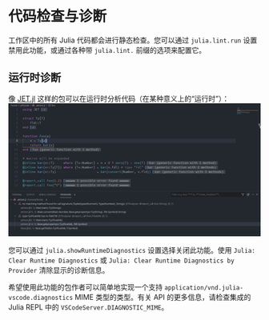 # 代码检查与诊断

工作区中的所有 Julia 代码都会进行静态检查。您可以通过 `julia.lint.run` 设置禁用此功能，或通过各种带 `julia.lint.` 前缀的选项来配置它。

## 运行时诊断


像 [JET.jl](https://github.com/aviatesk/JET.jl) 这样的包可以在运行时分析代码（在某种意义上的“运行时”）：
![jet](../images/jet.png)

您可以通过 `julia.showRuntimeDiagnostics` 设置选择关闭此功能。使用 `Julia: Clear Runtime Diagnostics` 或  `Julia: Clear Runtime Diagnostics by Provider` 清除显示的诊断信息。

希望使用此功能的包作者可以简单地实现一个支持 `application/vnd.julia-vscode.diagnostics` MIME 类型的类型。有关 API 的更多信息，请检查集成的 Julia REPL 中的 `VSCodeServer.DIAGNOSTIC_MIME`。
